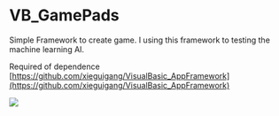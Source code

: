 # VB_GamePads
Simple Framework to create game.
I using this framework to testing the machine learning AI.


Required of dependence
[https://github.com/xieguigang/VisualBasic_AppFramework](https://github.com/xieguigang/VisualBasic_AppFramework)

![](https://raw.githubusercontent.com/xieguigang/VB_GamePads/master/screenshot.bmp)

